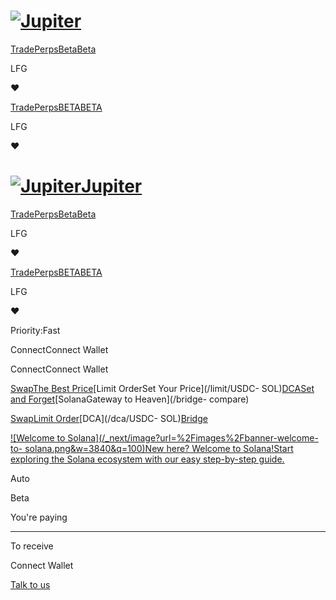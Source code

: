 # [![Jupiter](/svg/jupiter-logo.svg)](/)

[Trade](/)[PerpsBetaBeta](/perps)

LFG

❤️

[Trade](/)[PerpsBETABETA](/perps)

LFG

❤️

# [![Jupiter](/svg/jupiter-logo.svg)Jupiter](/)

[Trade](/)[PerpsBetaBeta](/perps)

LFG

❤️

[Trade](/)[PerpsBETABETA](/perps)

LFG

❤️

Priority:Fast

ConnectConnect Wallet

ConnectConnect Wallet

[SwapThe Best Price](/swap/USDC-SOL)[Limit OrderSet Your Price](/limit/USDC-
SOL)[DCASet and Forget](/dca/USDC-SOL)[SolanaGateway to Heaven](/bridge-
compare)

[Swap](/swap/USDC-SOL)[Limit Order](/limit/USDC-SOL)[DCA](/dca/USDC-
SOL)[Bridge](/bridge-compare)

[![Welcome to Solana](/_next/image?url=%2Fimages%2Fbanner-welcome-to-
solana.png&w=3840&q=100)New here? Welcome to Solana!Start exploring the Solana
ecosystem with our easy step-by-step guide.](https://welcome.jup.ag/)

Auto

Beta

You're paying

* * *

To receive

Connect Wallet

[](https://discord.gg/jup)[](https://twitter.com/JupiterExchange)[](https://www.reddit.com/r/jupiterexchange)[](https://station.jup.ag/guides)

[ Talk to us](https://discord.gg/jup)

